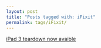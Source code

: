 ```yaml
---
layout: post
title: "Posts tagged with: iFixit"
permalink: tags/iFixit/
---
```

[iPad 3 teardown now avaible](/2012/03/ipad-3-teardown-now-avaible)
